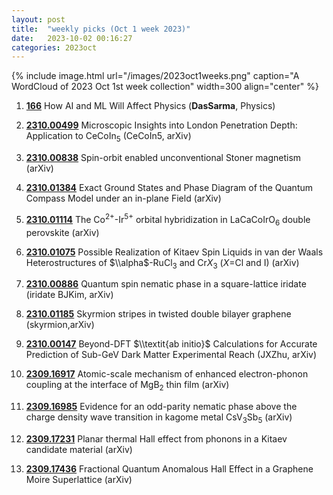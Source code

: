 ```yaml
---
layout: post
title:  "weekly picks (Oct 1 week 2023)"
date:   2023-10-02 00:16:27
categories: 2023oct
---
```



{% include image.html url="/images/2023oct1weeks.png" caption="A WordCloud of 2023 Oct 1st week collection" width=300 align="center" %}


1. **[166](https://physics.aps.org/articles/v16/166)** How AI and ML Will Affect Physics (**DasSarma**, Physics)


1. **[2310.00499](http://arxiv.org/abs/2310.00499)** Microscopic Insights into London Penetration Depth: Application to CeCoIn$^{}_{5}$ (CeCoIn5, arXiv)

1. **[2310.00838](http://arxiv.org/abs/2310.00838)** Spin-orbit enabled unconventional Stoner magnetism (arXiv)

1. **[2310.01384](http://arxiv.org/abs/2310.01384)** Exact Ground States and Phase Diagram of the Quantum Compass Model under an in-plane Field (arXiv)

1. **[2310.01114](http://arxiv.org/abs/2310.01114)** The Co$^{2+}$-Ir$^{5+}$ orbital hybridization in LaCaCoIrO$_6$ double perovskite (arXiv)

1. **[2310.01075](http://arxiv.org/abs/2310.01075)** Possible Realization of Kitaev Spin Liquids in van der Waals Heterostructures of $\\alpha$-RuCl$_3$ and Cr$X_3$ ($X$=Cl and I) (arXiv)

1. **[2310.00886](http://arxiv.org/abs/2310.00886)** Quantum spin nematic phase in a square-lattice iridate (iridate BJKim, arXiv)

1. **[2310.01185](http://arxiv.org/abs/2310.01185)** Skyrmion stripes in twisted double bilayer graphene (skyrmion,arXiv)

1. **[2310.00147](http://arxiv.org/abs/2310.00147)** Beyond-DFT $\\textit{ab initio}$ Calculations for Accurate Prediction of Sub-GeV Dark Matter Experimental Reach (JXZhu, arXiv)






1. **[2309.16917](http://arxiv.org/abs/2309.16917)** Atomic-scale mechanism of enhanced electron-phonon coupling at the interface of MgB$_2$ thin film (arXiv)

1. **[2309.16985](http://arxiv.org/abs/2309.16985)** Evidence for an odd-parity nematic phase above the charge density wave transition in kagome metal CsV$_3$Sb$_5$ (arXiv)

1. **[2309.17231](http://arxiv.org/abs/2309.17231)** Planar thermal Hall effect from phonons in a Kitaev candidate material (arXiv)

1. **[2309.17436](http://arxiv.org/abs/2309.17436)** Fractional Quantum Anomalous Hall Effect in a Graphene Moire Superlattice (arXiv)
